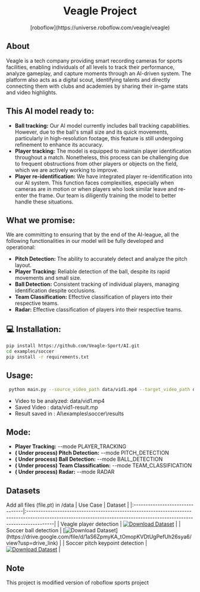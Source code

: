 <div align="center">

  <h1>Veagle Project</h1>
  [roboflow](https://universe.roboflow.com/veagle/veagle)
</div>

## About
Veagle is a tech company providing smart recording cameras for sports facilities, enabling individuals of all levels to track their performance, analyze gameplay, and capture moments through an AI-driven system. The platform also acts as a digital scout, identifying talents and directly connecting them with clubs and academies by sharing their in-game stats and video highlights.

## This AI model ready to:

- **Ball tracking:** Our AI model currently includes ball tracking capabilities. However, due to the ball's small size and its quick movements, particularly in high-resolution footage, this feature is still undergoing refinement to enhance its accuracy.
- **Player tracking:**  The model is equipped to maintain player identification throughout a match. Nonetheless, this process can be challenging due to frequent obstructions from other players or objects on the field, which we are actively working to improve.
- **Player re-identification:** We have integrated player re-identification into our AI system. This function faces complexities, especially when cameras are in motion or when players who look similar leave and re-enter the frame. Our team is diligently training the model to better handle these situations.

## What we promise: 
We are committing to ensuring that by the end of the AI-league, all the following functionalities in our model will be fully developed and operational:
- **Pitch Detection:** The ability to accurately detect and analyze the pitch layout.
- **Player Tracking:** Reliable detection of the ball, despite its rapid movements and small size.
- **Ball Detection:** Consistent tracking of individual players, managing identification despite occlusions.
- **Team Classification:** Effective classification of players into their respective teams.
- **Radar:** Effective classification of players into their respective teams.


## 💻 Installation: 
```bash
pip install https://github.com/Veagle-Sport/AI.git
cd examples/soccer
pip install -r requirements.txt
```
## Usage: 
```bash
 python main.py --source_video_path data/vid1.mp4 --target_video_path data/vid1-result.mp4 --device cuda --mode PLAYER_TRACKING
```
- Video to be analyzed: data/vid1.mp4
- Saved Video : data/vid1-result.mp
- Result saved in : AI\examples\soccer\results
## Mode: 
- **Player Tracking:** --mode PLAYER_TRACKING
- **( Under process) Pitch Detection:** --mode PITCH_DETECTION 
- **( Under process) Ball Detection:** --mode BALL_DETECTION
- **( Under process) Team Classification:** --mode TEAM_CLASSIFICATION
- **( Under process) Radar:** --mode RADAR
## Datasets
Add all files (file.pt) in /data
| Use Case                        | Dataset                                                                                                                                                                 |
|:--------------------------------|:-----------------------------------------------------------------------------------------------------------------------------------------------------------------------|
| Veagle player detection         | [![Download Dataset](https://drive.google.com/uc?export=download&id=1hJhjDiovbhCL3WRpZjTLj1aTmeAg8P76)](https://drive.google.com/uc?export=download&id=1hJhjDiovbhCL3WRpZjTLj1aTmeAg8P76) |
| Soccer ball detection           | [![Download Dataset]([https://drive.google.com/uc?export=download&id=1isw4wx-MK9h9LMr36VvIWlJD6ppUvw7V](https://drive.google.com/file/d/1aS6ZpmyKA_tOmopKVDtUgPefUh26sya6/view?usp=drive_link))](https://drive.google.com/file/d/1aS6ZpmyKA_tOmopKVDtUgPefUh26sya6/view?usp=drive_link)  |
| Soccer pitch keypoint detection | [![Download Dataset](https://drive.google.com/file/d/1V58D_gqNOPiW6iJKO2YbeUQUxxE-vxrj/view?usp=drive_link)](https://drive.google.com/file/d/1V58D_gqNOPiW6iJKO2YbeUQUxxE-vxrj/view?usp=drive_link) |





## Note

This project is modified version of roboflow sports project 
